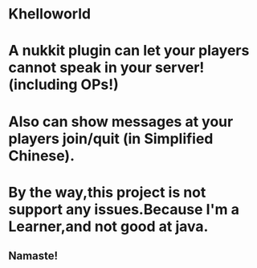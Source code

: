 # Khelloworld

# A nukkit plugin can let your players cannot speak in your server!(including OPs!)
# Also can show messages at your players join/quit (in Simplified Chinese).
# By the way,this project is not support any issues.Because I'm a Learner,and not good at java.

## Namaste!
